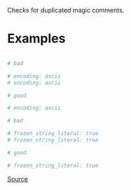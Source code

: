 
Checks for duplicated magic comments.

# Examples

```ruby

# bad

# encoding: ascii
# encoding: ascii

# good

# encoding: ascii

# bad

# frozen_string_literal: true
# frozen_string_literal: true

# good

# frozen_string_literal: true
```

[Source](http://www.rubydoc.info/gems/rubocop/RuboCop/Cop/Lint/DuplicateMagicComment)